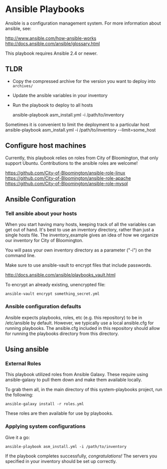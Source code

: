 # Ansible Playbooks

Ansible is a configuration management system. For more information about ansible, see:

http://www.ansible.com/how-ansible-works
http://docs.ansible.com/ansible/glossary.html

This playbook requires Ansible 2.4 or newer.

## TLDR
* Copy the compressed archive for the version you want to deploy into `archives/`
* Update the ansible variables in your inventory
* Run the playbook to deploy to all hosts

    ansible-playbook asm_install.yml -i /path/to/inventory

Sometimes it is convenient to limit the deployment to a particular host
    ansible-playbook asm_install.yml -i /path/to/inventory --limit=some_host

## Configure host machines

Currently, this playbook relies on roles from City of Bloomington, that only support Ubuntu.  Contributions to the ansible roles are welcome!

https://github.com/City-of-Bloomington/ansible-role-linux
https://github.com/City-of-Bloomington/ansible-role-apache
https://github.com/City-of-Bloomington/ansible-role-mysql


## Ansible Configuration

### Tell ansible about your hosts
When you start having many hosts, keeping track of all the variables can get out of hand.  It's best to use an inventory directory, rather than just a single hosts file.  The inventory_example gives an idea of how we organize our inventory for City of Bloomington.

You will pass your own inventory directory as a parameter ("-i") on the command line.

Make sure to use ansible-vault to encrypt files that include passwords.

http://docs.ansible.com/ansible/playbooks_vault.html

To encrypt an already existing, unencrypted file:

    ansible-vault encrypt something_secret.yml

### Ansible configuration defaults

Ansible expects playbooks, roles, etc (e.g. this repository) to be in /etc/ansible by default.
However, we typically use a local ansible.cfg for running playbooks.  The ansible.cfg included in this repository should allow for running the playbooks directory from this directory.


## Using ansible

### External Roles

This playbook utilized roles from Ansible Galaxy. These require using ansible-galaxy to pull them down and make them available locally.

To grab them all, in the main directory of this system-playbooks project, run the following:

    ansible-galaxy install -r roles.yml

These roles are then available for use by playbooks.

### Applying system configurations

Give it a go:

    ansible-playbook asm_install.yml -i /path/to/inventory

If the playbook completes successfully, *congratulations!* The servers you specified in your inventory should be set up correctly.
